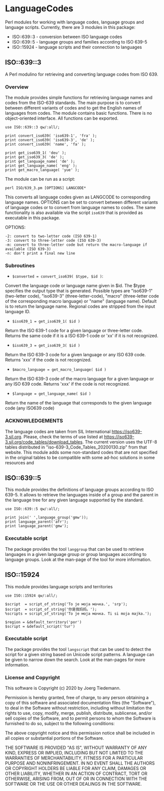 
# LanguageCodes

Perl modules for working with language codes, language groups and language scripts.
Currently, there are 3 modules in this package:

* ISO::639::3 - conversion between ISO language codes
* ISO::639::5 - language groups and families according to ISO 639-5
* ISO::15924 - language scripts and their connection to languages


## ISO::639::3

A Perl modulino for retrieving and converting language codes from ISO 639.

### Overview

The module provides simple functions for retrieving language names and codes from the ISO-639 standards. The main
purpose is to convert between different variants of codes and to get the English names of languages from codes.
The module contains basic functions. There is no object-oriented interface. All functions can be exported.

```
use ISO::639::3 qw/:all/;

print convert_iso639( 'iso639-1', 'fra' );
print convert_iso639( 'iso639-3', 'de' );
print convert_iso639( 'name', 'fa' );

print get_iso639_1( 'deu' );
print get_iso639_3( 'de' );
print get_language_name( 'de' );
print get_language_name( 'eng' );
print get_macro_language( 'yue' );
```

The module can be run as a script:

```
perl ISO/639_3.pm [OPTIONS] LANGCODE*
```

This converts all language codes given as LANGCODE to corresponding language names. OPTIONS can be set to convert
between different variants of language codes or to convert from language names to codes. The same functionality is also available via the script `iso639` that is provided as executable in this package.


OPTIONS:

```
-2: convert to two-letter code (ISO 639-1)
-3: convert to three-letter code (ISO 639-3)
-m: convert to three-letter code but return the macro-language if available (ISO 639-3)
-n: don't print a final new line
```


### Subroutines


* `$converted = convert_iso639( $type, $id )`: 

Convert the language code or language name given in $id. The $type specifies the output type that is generated.
Possible types are "iso639-1" (two-letter code), "iso639-3" (three-letter-code), "macro" (three-letter code of the
corresponding macro language) or "name" (language name). Default is to return the language name. Regional codes
are stripped from the input language ID.


* `$iso639_1 = get_iso639_1( $id )`

Return the ISO 639-1 code for a given language or three-letter code. Returns the same code if it is a ISO 639-1
code or 'xx' if it is not recognized.


* `$iso639_3 = get_iso639_3( $id )`

Return the ISO 639-3 code for a given language or any ISO 639 code. Returns 'xxx' if the code is not recognized.


* `$macro_language = get_macro_language( $id )`

Return the ISO 639-3 code of the macro language for a given language or any ISO 639 code. Returns 'xxx' if the
code is not recognized.


* `$language = get_language_name( $id )`

Return the name of the language that corresponds to the given language code (any ISO639 code)

### ACKNOWLEDGEMENTS

The language codes are taken from SIL International <https://iso639-3.sil.org>. Please, check the terms of use
listed at <https://iso639-3.sil.org/code_tables/download_tables>. The current version uses the UTF-8 tables
distributed in "iso-639-3_Code_Tables_20200130.zip" from that website. This module adds some non-standard codes
that are not specified in the original tables to be compatible with some ad-hoc solutions in some resources and




## ISO::639::5

This module provides the definitions of language groups according to ISO 639-5. It allows to retrieve the languages inside of a group and the parent in the language tree for any given language supported by the standard.

```
use ISO::639::5 qw/:all/;

print join(' ',language_group('gmw'));
print language_parent('afr');
print language_parent('gmw');
```

### Executable script

The package provides the tool `langgroup` that can be used to retrieve languages in a given language group or group languages according to language groups. Look at the man-page of the tool for more information.



## ISO::15924

This module provides language scripts and territories

```
use ISO::15924 qw/:all/;

$script  = script_of_string('То је моја мачка.', 'srp');
$script  = script_of_string('你是我妈妈。');
%scripts = script_of_string('То је моја мачка. Ti si moja majka.');

$region = &default_territory('por')
$script = &default_script('tur')
```

### Executable script

The package provides the tool `langscript` that can be used to detect the script for a given string based on Unicode script patterns. A language can be given to narrow down the search. Look at the man-pages for more information.



### License and Copyright

This software is Copyright (c) 2020 by Joerg Tiedemann.

Permission is hereby granted, free of charge, to any person obtaining a copy of this software and associated documentation files (the "Software"), to deal in the Software without restriction, including without limitation the rights to use, copy, modify, merge, publish, distribute, sublicense, and/or sell copies of the Software, and to permit persons to whom the Software is furnished to do so, subject to the following conditions:

The above copyright notice and this permission notice shall be included in all copies or substantial portions of the Software.

THE SOFTWARE IS PROVIDED "AS IS", WITHOUT WARRANTY OF ANY KIND, EXPRESS OR IMPLIED, INCLUDING BUT NOT LIMITED TO THE WARRANTIES OF MERCHANTABILITY, FITNESS FOR A PARTICULAR PURPOSE AND NONINFRINGEMENT. IN NO EVENT SHALL THE AUTHORS OR COPYRIGHT HOLDERS BE LIABLE FOR ANY CLAIM, DAMAGES OR OTHER LIABILITY, WHETHER IN AN ACTION OF CONTRACT, TORT OR OTHERWISE, ARISING FROM, OUT OF OR IN CONNECTION WITH THE SOFTWARE OR THE USE OR OTHER DEALINGS IN THE SOFTWARE.

